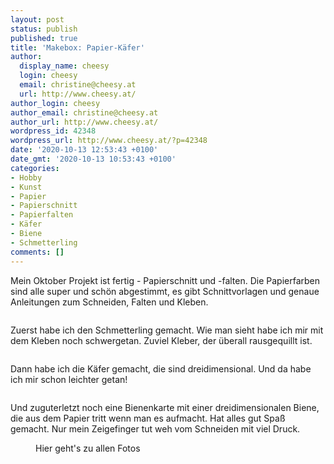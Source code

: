 ```yaml
---
layout: post
status: publish
published: true
title: 'Makebox: Papier-Käfer'
author:
  display_name: cheesy
  login: cheesy
  email: christine@cheesy.at
  url: http://www.cheesy.at/
author_login: cheesy
author_email: christine@cheesy.at
author_url: http://www.cheesy.at/
wordpress_id: 42348
wordpress_url: http://www.cheesy.at/?p=42348
date: '2020-10-13 12:53:43 +0100'
date_gmt: '2020-10-13 10:53:43 +0100'
categories:
- Hobby
- Kunst
- Papier
- Papierschnitt
- Papierfalten
- Käfer
- Biene
- Schmetterling
comments: []
---
```

<!-- wp:paragraph -->
Mein Oktober Projekt ist fertig - Papierschnitt und -falten. Die Papierfarben sind alle super und schön abgestimmt, es gibt Schnittvorlagen und genaue Anleitungen zum Schneiden, Falten und Kleben.
<!-- /wp:paragraph -->
<!-- wp:image {"id":42328} -->
<figure class="wp-block-image"><img src="http://www.cheesy.at/wp-content/uploads/Papier-Ka%CC%88fer-003.jpg" alt="" class="wp-image-42328"></figure>
<!-- /wp:image -->
<!-- wp:paragraph -->
Zuerst habe ich den Schmetterling gemacht. Wie man sieht habe ich mir mit dem Kleben noch schwergetan. Zuviel Kleber, der überall rausgequillt ist.
<!-- /wp:paragraph -->
<!-- wp:image {"id":42332} -->
<figure class="wp-block-image"><img src="http://www.cheesy.at/wp-content/uploads/Papier-Ka%CC%88fer-007.jpg" alt="" class="wp-image-42332"></figure>
<!-- /wp:image -->
<!-- wp:paragraph -->
Dann habe ich die Käfer gemacht, die sind dreidimensional. Und da habe ich mir schon leichter getan!
<!-- /wp:paragraph -->
<!-- wp:image {"id":42344} -->
<figure class="wp-block-image"><img src="http://www.cheesy.at/wp-content/uploads/Papier-Ka%CC%88fer-019.jpg" alt="" class="wp-image-42344"></figure>
<!-- /wp:image -->
<!-- wp:paragraph -->
Und zuguterletzt noch eine Bienenkarte mit einer dreidimensionalen Biene, die aus dem Papier tritt wenn man es aufmacht.
<!-- /wp:paragraph -->
<!-- wp:paragraph -->
Hat alles gut Spaß gemacht. Nur mein Zeigefinger tut weh vom Schneiden mit viel Druck.
<!-- /wp:paragraph -->
<!-- wp:image {"id":42343,"linkDestination":"custom"} -->
<figure class="wp-block-image"><a href="http://www.cheesy.at/fotos/kunstwerke/makebox/papier-kafer/"><img src="http://www.cheesy.at/wp-content/uploads/Papier-Ka%CC%88fer-018.jpg" alt="" class="wp-image-42343"></a><br>
<figcaption>Hier geht's zu allen Fotos</figcaption>
</figure>
<!-- /wp:image -->

